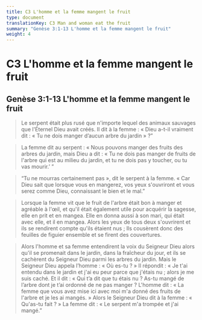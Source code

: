 ```yaml
---
title: C3 L'homme et la femme mangent le fruit
type: document
translationKey: C3 Man and woman eat the fruit
summary: "Genèse 3:1-13 L'homme et la femme mangent le fruit"
weight: 4
---
```

# C3 L'homme et la femme mangent le fruit

## Genèse 3:1-13 L'homme et la femme mangent le fruit

>   Le serpent était plus rusé que n'importe lequel des animaux sauvages que l'Éternel Dieu avait créés. Il dit à la femme : « Dieu a-t-il vraiment dit : « Tu ne dois manger d’aucun arbre du jardin » ?”

>   La femme dit au serpent : « Nous pouvons manger des fruits des arbres du jardin, mais Dieu a dit : « Tu ne dois pas manger de fruits de l'arbre qui est au milieu du jardin, et tu ne dois pas y toucher, ou tu vas mourir.’ ”

>   “Tu ne mourras certainement pas », dit le serpent à la femme. « Car Dieu sait que lorsque vous en mangerez, vos yeux s'ouvriront et vous serez comme Dieu, connaissant le bien et le mal.”

>   Lorsque la femme vit que le fruit de l'arbre était bon à manger et agréable à l'œil, et qu'il était également utile pour acquérir la sagesse, elle en prit et en mangea. Elle en donna aussi à son mari, qui était avec elle, et il en mangea. Alors les yeux de tous deux s'ouvrirent et ils se rendirent compte qu'ils étaient nus ; Ils cousèrent donc des feuilles de figuier ensemble et se firent des couvertures.

>   Alors l'homme et sa femme entendirent la voix du Seigneur Dieu alors qu'il se promenait dans le jardin, dans la fraîcheur du jour, et ils se cachèrent du Seigneur Dieu parmi les arbres du jardin. Mais le Seigneur Dieu appela l’homme : « Où es-tu ? » Il répondit : « Je t'ai entendu dans le jardin et j'ai eu peur parce que j'étais nu ; alors je me suis caché. Et il dit : « Qui t’a dit que tu étais nu ? As-tu mangé de l’arbre dont je t’ai ordonné de ne pas manger ? L'homme dit : « La femme que vous avez mise ici avec moi m'a donné des fruits de l'arbre et je les ai mangés. » Alors le Seigneur Dieu dit à la femme : « Qu'as-tu fait ? » La femme dit : « Le serpent m'a trompée et j'ai mangé.”

